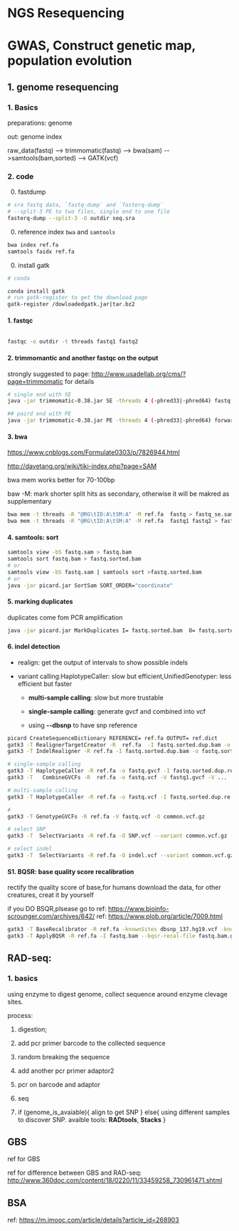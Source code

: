 # NGS Resequencing

# GWAS, Construct genetic map, population evolution


## 1. genome resequencing


### 1. Basics

preparations: genome

out: genome index

raw_data(fastq) --> trimmomatic(fastq) --> bwa(sam) -->samtools(bam,sorted) --> GATK(vcf)

### 2. code

0. fastdump

```bash
# sra fastq data, `fastq-dump` and `fasterq-dump`
# --split-3 PE to two files, single end to one file
fasterq-dump --split-3 -O outdir seq.sra
```

0. reference index `bwa` and `samtools`

```bash
bwa index ref.fa
samtools faidx ref.fa
```

0. install gatk
```bash
# conda

conda install gatk
# run gatk-register to get the download page
gatk-register /dowloadedgatk.jar|tar.bz2

```

#### 1. fastqc

```bash

fastqc -o outdir -t threads fastq1 fastq2
```

#### 2. trimmomantic and another fastqc on the output

strongly suggested to page: http://www.usadellab.org/cms/?page=trimmomatic for details

```bash
# single end with SE
java -jar trimmomatic-0.38.jar SE -threads 4 (-phred33|-phred64) fastq output_fastq ILLUMINACLIP:/Trimmomatic-0.38/adapters/TruSeq2-PE.fa:2:30:10 LEADING:3 TRAILING:3 SLIDINGWINDOW:4:15 MINLEN:36

## paird end with PE
java -jar trimmomatic-0.38.jar PE -threads 4 (-phred33|-phred64) forward.fastq inverse.fastq output_forward.fastq output_inverse.fastq ILLUMINACLIP::TruSeq3-PE.fa:2:30:10:2:keepBothReads LEADING:3 TRAILING:3 SLIDINGWINDOW:4:15 MINLEN:36
```

#### 3. bwa

https://www.cnblogs.com/Formulate0303/p/7826944.html

http://davetang.org/wiki/tiki-index.php?page=SAM 

bwa mem works better for 70-100bp

baw -M: mark shorter split hits as secondary, otherwise it will be makred as supplementary

```bash
bwa mem -t threads -R "@RG\tID:A\tSM:A" -M ref.fa  fastq > fastq_se.sam
bwa mem -t threads -R "@RG\tID:A\tSM:A" -M ref.fa  fastq1 fastq2 > fastq_pe.sam
```

#### 4. samtools: sort
```bash
samtools view -bS fastq.sam > fastq.bam
samtools sort fastq.bam > fastq.sorted.bam
# or 
samtools view -bS fastq.sam | samtools sort >fastq.sorted.bam
# or 
java -jar picard.jar SortSam SORT_ORDER="coordinate"


```

#### 5. marking duplicates

duplicates come fom PCR amplification

```bash
java -jar picard.jar MarkDuplicates I= fastq.sorted.bam  O= fastq.sorted.dup.bam M= fastq.sorted.dup.metrics
```

#### 6. indel detection
* realign: get the output of intervals to show possible indels

* variant calling:HaplotypeCaller: slow but efficient,UnifiedGenotyper: less efficient but faster

  * __multi-sample calling__: slow but more trustable
  * __single-sample calling__: generate gvcf and combined into vcf

  * using __--dbsnp__ to have snp reference

```bash
picard CreateSequenceDictionary REFERENCE= ref.fa OUTPUT= ref.dict
gatk3 -T RealignerTargetCreator -R  ref.fa  -I fastq.sorted.dup.bam -o possible_indel.intervals
gatk3 -T IndelRealigner -R ref.fa -I fastq.sorted.dup.bam -o fastq.sorted.dup.re.bam --targetIntervals possible_indel.intervals

# single-sample calling
gatk3 -T HaplotypeCaller -R ref.fa -o fastq.gvcf -I fastq.sorted.dup.re.bam --emitRefConfidence GVCF -nct 24  -variant_index_type LINEAR -variant_index_parameter 128000
gatk3 -T   CombineGVCFs -R  ref.fa -o fastq.vcf -V fastq1.gvcf -V ...

# multi-sample calling
gatk3 -T HaplotypeCaller -R ref.fa -o fastq.vcf -I fastq.sorted.dup.re.bam  -nct 24

# 
gatk3 -T GenotypeGVCFs -R ref.fa -V fastq.vcf -O common.vcf.gz

# select SNP
gatk3 -T  SelectVariants -R ref.fa -O SNP.vcf --variant common.vcf.gz --select-type-to-include SNP 

# select indel
gatk3 -T  SelectVariants -R ref.fa -O indel.vcf --variant common.vcf.gz --select-type-to-include INDEL
```

#### S1. BQSR: base quality score recalibration

rectify the quality score of base,for humans download the data, for other creatures, creat it by yourself

if you DO BSQR,plsease go to 
ref: https://www.bioinfo-scrounger.com/archives/642/
ref: https://www.plob.org/article/7009.html
```bash
gatk3 -T BaseRecalibrator -R ref.fa -knownSites dbsnp_137.hg19.vcf -knownSites Mills_and_1000G_gold_standard.indels.hg19.vcf -knownSites 1000G_phase1.indels.hg19.vcf -I fastq.bam -o fastq.bam.grp
gatk3 -T ApplyBQSR -R ref.fa -I fastq.bam --bqsr-recal-file fastq.bam.grp -O $sample.sorted.marked.BQSR.bam

```




## RAD-seq:

### 1. basics

using enzyme to digest genome, collect sequence around enzyme clevage sites.

process:

1. digestion;

2. add pcr primer barcode to the collected sequence

3. random breaking the sequence

4. add another pcr primer adaptor2

5. pcr on barcode and adaptor

6. seq

7. if (genome_is_avaiable){
	align to get SNP
} else{
	using different samples to discover SNP.
	avaible tools: __RADtools__, __Stacks__
}


## GBS

ref for GBS

ref for difference between GBS and RAD-seq: http://www.360doc.com/content/18/0220/11/33459258_730961471.shtml


## BSA

ref: https://m.imooc.com/article/details?article_id=268903